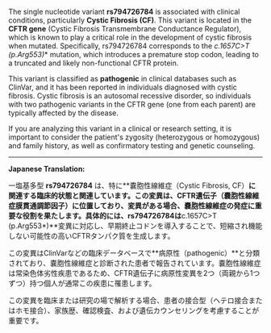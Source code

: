 The single nucleotide variant **rs794726784** is associated with clinical conditions, particularly **Cystic Fibrosis (CF)**. This variant is located in the **CFTR gene** (Cystic Fibrosis Transmembrane Conductance Regulator), which is known to play a critical role in the development of cystic fibrosis when mutated. Specifically, rs794726784 corresponds to the **c.1657C>T (p.Arg553*)** mutation, which introduces a premature stop codon, leading to a truncated and likely non-functional CFTR protein.

This variant is classified as **pathogenic** in clinical databases such as ClinVar, and it has been reported in individuals diagnosed with cystic fibrosis. Cystic fibrosis is an autosomal recessive disorder, so individuals with two pathogenic variants in the CFTR gene (one from each parent) are typically affected by the disease.

If you are analyzing this variant in a clinical or research setting, it is important to consider the patient's zygosity (heterozygous or homozygous) and family history, as well as confirmatory testing and genetic counseling.

---

**Japanese Translation:**

一塩基多型 **rs794726784** は、特に**嚢胞性線維症（Cystic Fibrosis, CF）**に関連する臨床的状態と関連しています。この変異は、**CFTR遺伝子**（嚢胞性線維症膜貫通調節因子）に位置しており、変異がある場合、嚢胞性線維症の発症に重要な役割を果たします。具体的には、rs794726784は**c.1657C>T (p.Arg553*)**変異に対応し、早期終止コドンを導入することで、短縮され機能しない可能性の高いCFTRタンパク質を生成します。

この変異はClinVarなどの臨床データベースで**病原性（pathogenic）**と分類されており、嚢胞性線維症と診断された患者で報告されています。嚢胞性線維症は常染色体劣性疾患であるため、CFTR遺伝子に病原性変異を2つ（両親から1つずつ）持つ個人が通常この疾患に罹患します。

この変異を臨床または研究の場で解析する場合、患者の接合型（ヘテロ接合またはホモ接合）、家族歴、確認検査、および遺伝カウンセリングを考慮することが重要です。